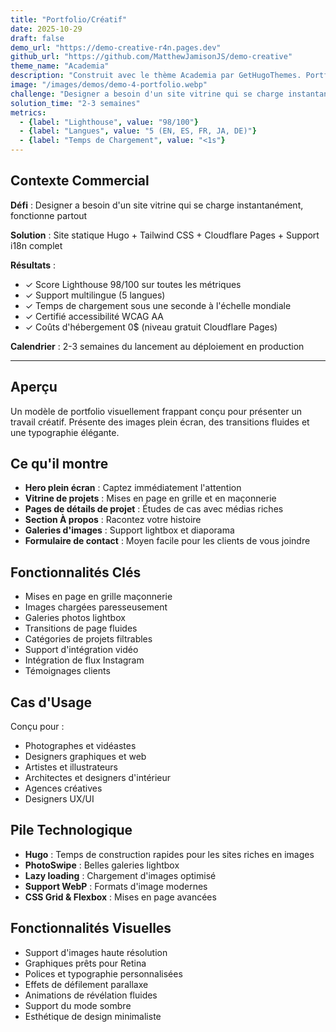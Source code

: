 ```yaml
---
title: "Portfolio/Créatif"
date: 2025-10-29
draft: false
demo_url: "https://demo-creative-r4n.pages.dev"
github_url: "https://github.com/MatthewJamisonJS/demo-creative"
theme_name: "Academia"
description: "Construit avec le thème Academia par GetHugoThemes. Portfolio visuel époustouflant pour les designers, photographes et professionnels créatifs."
image: "/images/demos/demo-4-portfolio.webp"
challenge: "Designer a besoin d'un site vitrine qui se charge instantanément, fonctionne partout"
solution_time: "2-3 semaines"
metrics:
  - {label: "Lighthouse", value: "98/100"}
  - {label: "Langues", value: "5 (EN, ES, FR, JA, DE)"}
  - {label: "Temps de Chargement", value: "<1s"}
---
```


## Contexte Commercial

**Défi** : Designer a besoin d'un site vitrine qui se charge instantanément, fonctionne partout

**Solution** : Site statique Hugo + Tailwind CSS + Cloudflare Pages + Support i18n complet

**Résultats** :
- ✓ Score Lighthouse 98/100 sur toutes les métriques
- ✓ Support multilingue (5 langues)
- ✓ Temps de chargement sous une seconde à l'échelle mondiale
- ✓ Certifié accessibilité WCAG AA
- ✓ Coûts d'hébergement 0$ (niveau gratuit Cloudflare Pages)

**Calendrier** : 2-3 semaines du lancement au déploiement en production

---

## Aperçu

Un modèle de portfolio visuellement frappant conçu pour présenter un travail créatif. Présente des images plein écran, des transitions fluides et une typographie élégante.

## Ce qu'il montre

- **Hero plein écran** : Captez immédiatement l'attention
- **Vitrine de projets** : Mises en page en grille et en maçonnerie
- **Pages de détails de projet** : Études de cas avec médias riches
- **Section À propos** : Racontez votre histoire
- **Galeries d'images** : Support lightbox et diaporama
- **Formulaire de contact** : Moyen facile pour les clients de vous joindre

## Fonctionnalités Clés

- Mises en page en grille maçonnerie
- Images chargées paresseusement
- Galeries photos lightbox
- Transitions de page fluides
- Catégories de projets filtrables
- Support d'intégration vidéo
- Intégration de flux Instagram
- Témoignages clients

## Cas d'Usage

Conçu pour :
- Photographes et vidéastes
- Designers graphiques et web
- Artistes et illustrateurs
- Architectes et designers d'intérieur
- Agences créatives
- Designers UX/UI

## Pile Technologique

- **Hugo** : Temps de construction rapides pour les sites riches en images
- **PhotoSwipe** : Belles galeries lightbox
- **Lazy loading** : Chargement d'images optimisé
- **Support WebP** : Formats d'image modernes
- **CSS Grid & Flexbox** : Mises en page avancées

## Fonctionnalités Visuelles

- Support d'images haute résolution
- Graphiques prêts pour Retina
- Polices et typographie personnalisées
- Effets de défilement parallaxe
- Animations de révélation fluides
- Support du mode sombre
- Esthétique de design minimaliste
